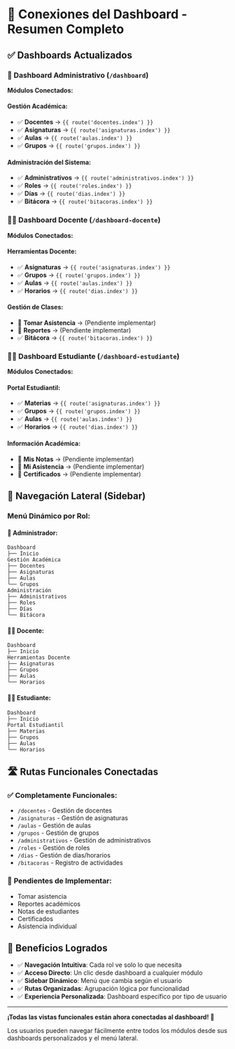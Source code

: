 # 🔗 Conexiones del Dashboard - Resumen Completo

## ✅ Dashboards Actualizados

### 🔧 Dashboard Administrativo (`/dashboard`)
**Módulos Conectados:**

#### Gestión Académica:
- ✅ **Docentes** → `{{ route('docentes.index') }}`
- ✅ **Asignaturas** → `{{ route('asignaturas.index') }}`
- ✅ **Aulas** → `{{ route('aulas.index') }}`
- ✅ **Grupos** → `{{ route('grupos.index') }}`

#### Administración del Sistema:
- ✅ **Administrativos** → `{{ route('administrativos.index') }}`
- ✅ **Roles** → `{{ route('roles.index') }}`
- ✅ **Días** → `{{ route('dias.index') }}`
- ✅ **Bitácora** → `{{ route('bitacoras.index') }}`

### 👨‍🏫 Dashboard Docente (`/dashboard-docente`)
**Módulos Conectados:**

#### Herramientas Docente:
- ✅ **Asignaturas** → `{{ route('asignaturas.index') }}`
- ✅ **Grupos** → `{{ route('grupos.index') }}`
- ✅ **Aulas** → `{{ route('aulas.index') }}`
- ✅ **Horarios** → `{{ route('dias.index') }}`

#### Gestión de Clases:
- 🔄 **Tomar Asistencia** → (Pendiente implementar)
- 🔄 **Reportes** → (Pendiente implementar)
- ✅ **Bitácora** → `{{ route('bitacoras.index') }}`

### 👨‍🎓 Dashboard Estudiante (`/dashboard-estudiante`)
**Módulos Conectados:**

#### Portal Estudiantil:
- ✅ **Materias** → `{{ route('asignaturas.index') }}`
- ✅ **Grupos** → `{{ route('grupos.index') }}`
- ✅ **Aulas** → `{{ route('aulas.index') }}`
- ✅ **Horarios** → `{{ route('dias.index') }}`

#### Información Académica:
- 🔄 **Mis Notas** → (Pendiente implementar)
- 🔄 **Mi Asistencia** → (Pendiente implementar)
- 🔄 **Certificados** → (Pendiente implementar)

## 🧭 Navegación Lateral (Sidebar)

### Menú Dinámico por Rol:

#### 🔧 **Administrador**:
```
Dashboard
├── Inicio
Gestión Académica
├── Docentes
├── Asignaturas
├── Aulas
└── Grupos
Administración
├── Administrativos
├── Roles
├── Días
└── Bitácora
```

#### 👨‍🏫 **Docente**:
```
Dashboard
├── Inicio
Herramientas Docente
├── Asignaturas
├── Grupos
├── Aulas
└── Horarios
```

#### 👨‍🎓 **Estudiante**:
```
Dashboard
├── Inicio
Portal Estudiantil
├── Materias
├── Grupos
├── Aulas
└── Horarios
```

## 🛣️ Rutas Funcionales Conectadas

### ✅ **Completamente Funcionales:**
- `/docentes` - Gestión de docentes
- `/asignaturas` - Gestión de asignaturas
- `/aulas` - Gestión de aulas
- `/grupos` - Gestión de grupos
- `/administrativos` - Gestión de administrativos
- `/roles` - Gestión de roles
- `/dias` - Gestión de días/horarios
- `/bitacoras` - Registro de actividades

### 🔄 **Pendientes de Implementar:**
- Tomar asistencia
- Reportes académicos
- Notas de estudiantes
- Certificados
- Asistencia individual

## 🎯 Beneficios Logrados

- ✅ **Navegación Intuitiva**: Cada rol ve solo lo que necesita
- ✅ **Acceso Directo**: Un clic desde dashboard a cualquier módulo
- ✅ **Sidebar Dinámico**: Menú que cambia según el usuario
- ✅ **Rutas Organizadas**: Agrupación lógica por funcionalidad
- ✅ **Experiencia Personalizada**: Dashboard específico por tipo de usuario

---

**¡Todas las vistas funcionales están ahora conectadas al dashboard! 🎉**

Los usuarios pueden navegar fácilmente entre todos los módulos desde sus dashboards personalizados y el menú lateral.